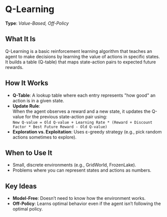 # Q-Learning  
**Type**: *Value-Based, Off-Policy* 

## What It Is  
Q-Learning is a basic reinforcement learning algorithm that teaches an agent to make decisions by learning the value of actions in specific states. It builds a table (Q-table) that maps state-action pairs to expected future rewards.

## How It Works  
- **Q-Table**: A lookup table where each entry represents "how good" an action is in a given state.  
- **Update Rule**:  
  When the agent observes a reward and a new state, it updates the Q-value for the previous state-action pair using:  
  `New Q-value = Old Q-value + Learning Rate * (Reward + Discount Factor * Best Future Reward - Old Q-value)`  
- **Exploration vs. Exploitation**: Uses ε-greedy strategy (e.g., pick random actions sometimes to explore).  

## When to Use It  
- Small, discrete environments (e.g., GridWorld, FrozenLake).  
- Problems where you can represent states and actions as numbers.  

## Key Ideas  
- **Model-Free**: Doesn’t need to know how the environment works.  
- **Off-Policy**: Learns optimal behavior even if the agent isn’t following the optimal policy.  